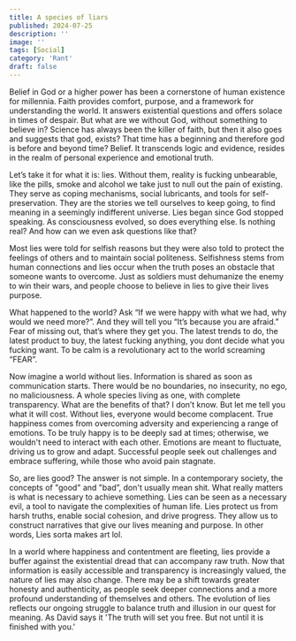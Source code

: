 ```yaml
---
title: A species of liars
published: 2024-07-25
description: ''
image: ''
tags: [Social]
category: 'Rant'
draft: false 
---
```

Belief in God or a higher power has been a cornerstone of human existence for millennia. Faith provides comfort, purpose, and a framework for understanding the world. It answers existential questions and offers solace in times of despair. But what are we without God, without something to believe in? Science has always been the killer of faith, but then it also goes and suggests that god, exists? That time has a beginning and therefore god is before and beyond time? Belief. It transcends logic and evidence, resides in the realm of personal experience and emotional truth.

Let’s take it for what it is: lies. Without them, reality is fucking unbearable, like the pills, smoke and alcohol we take just to null out the pain of existing. They serve as coping mechanisms, social lubricants, and tools for self-preservation. They are the stories we tell ourselves to keep going, to find meaning in a seemingly indifferent universe. Lies began since God stopped speaking. As consciousness evolved, so does everything else. Is nothing real? And how can we even ask questions like that?

Most lies were told for selfish reasons but they were also told to protect the feelings of others and to maintain social politeness. Selfishness stems from human connections and lies occur when the truth poses an obstacle that someone wants to overcome. Just as soldiers must dehumanize the enemy to win their wars, and people choose to believe in lies to give their lives purpose.

What happened to the world? Ask “If we were happy with what we had, why would we need more?”. And they will tell you “It’s because you are afraid.” Fear of missing out, that’s where they get you. The latest trends to do, the latest product to buy, the latest fucking anything, you dont decide what you fucking want. To be calm is a revolutionary act to the world screaming “FEAR”. 

Now imagine a world without lies. Information is shared as soon as communication starts. There would be no boundaries, no insecurity, no ego, no maliciousness. A whole species living as one, with complete transparency. What are the benefits of that? I don’t know. But let me tell you what it will cost. Without lies, everyone would become complacent. True happiness comes from overcoming adversity and experiencing a range of emotions. To be truly happy is to be deeply sad at times; otherwise, we wouldn't need to interact with each other. Emotions are meant to fluctuate, driving us to grow and adapt. Successful people seek out challenges and embrace suffering, while those who avoid pain stagnate.

So, are lies good? The answer is not simple. In a contemporary society, the concepts of "good" and "bad”, don't usually mean shit. What really matters is what is necessary to achieve something. Lies can be seen as a necessary evil, a tool to navigate the complexities of human life. Lies protect us from harsh truths, enable social cohesion, and drive progress. They allow us to construct narratives that give our lives meaning and purpose. In other words, Lies sorta makes art lol. 

In a world where happiness and contentment are fleeting, lies provide a buffer against the existential dread that can accompany raw truth. Now that information is easily accessible and transparency is increasingly valued, the nature of lies may also change. There may be a shift towards greater honesty and authenticity, as people seek deeper connections and a more profound understanding of themselves and others. The evolution of lies reflects our ongoing struggle to balance truth and illusion in our quest for meaning. As David says it 'The truth will set you free. But not until it is finished with you.'
